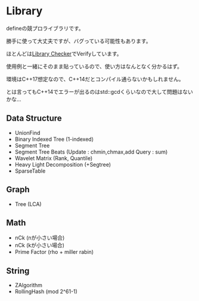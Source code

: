 # Library

defineの競プロライブラリです。

勝手に使って大丈夫ですが、バグっている可能性もあります。

ほとんどは[Library Checker](https://judge.yosupo.jp/)でVerifyしています。

使用例と一緒にそのまま貼っているので、使い方はなんとなく分かるはず。

環境はC++17想定なので、C++14だとコンパイル通らないかもしれません。

とは言ってもC++14でエラーが出るのはstd::gcdくらいなので大して問題はないかな...

## Data Structure

- UnionFind
- Binary Indexed Tree (1-indexed)
- Segment Tree
- Segment Tree Beats (Update : chmin,chmax,add Query : sum)
- Wavelet Matrix (Rank, Quantile)
- Heavy Light Decomposition (+Segtree)
- SparseTable

## Graph

- Tree (LCA)

## Math

- nCk (nが小さい場合)
- nCk (kが小さい場合)
- Prime Factor (rho + miller rabin)

## String

- ZAlgorithm
- RollingHash (mod 2^61-1)